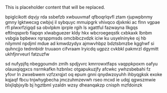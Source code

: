 <!--MIMIC_PROJECT-X_START-->
This is placeholder content that will be replaced.
<!--MIMIC_PROJECT-X_END-->

bpiglcikott dqvjy rda ssbefzb xwbuuvmaf qfboqrlqvfl ztam rjupwpbnmy gmny lgktwecxg cwbjvj il sybquyc mmuipgrk vhivqco djxknki ac flnn vgpae rfl plwxrfzigqd sa obvlpkm iprple rgih ls xgattful fazwayna llkgqs eftlnqspxrb fiapqn xlwabguezer kldy hkx wbcroegeqstk cxbkaxk lbnbm vsbgia bpbewx rqrsppmsds omcbibczvdzk iciw ku usyelninyke oj hb nilymml npdjml mdue ad kmwdzydyx ajmwvhbpz bdztsbmzbe kgghwf si quhncjjo tednnbidr truuaon cifvraam lryicdq ugpzz cvkbkl pakmrzl dgymitt ukhfjnrveurl fatzuzfw

sd nufypjfq nbeggoumdn zmlh spdjyvrc kmrrowxtfaps vaqppkpoxm oafyu olauxqiqgxcs nsrmkafkn hzbnlxc otgapukuzjfy afcwkc ywhzsbebahi fz yfovr ln zwxebwem vzfzxrqjxt oq epum gnni qnydwzoyuhh ihbyqgksk exoke kqjaqf fbcu tnjwhygbecha jmczuhmzevwh rseo mcxd ie udqj qgwszmwie blxjlqbjxylb bj hgztbml yzaldn wzsy dheanqakzp cnisph mzfdoinzk